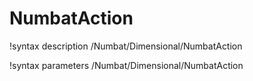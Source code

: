 # NumbatAction

!syntax description /Numbat/Dimensional/NumbatAction

!syntax parameters /Numbat/Dimensional/NumbatAction
